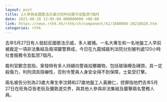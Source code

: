 ```yaml
---
layout: post
title: 2人參與反國歌法示威分別判社服令及監禁7個月
date: 2021-08-28 13:05:04.000000000 +08:00
link: https://news.rthk.hk/rthk/ch/component/k2/1608004-20210828.htm
categories: rthk
---
```


去年5月27日有人發起反國歌法示威，多人被捕。一名大專生和一名地盤工人早前被裁定一項非法集結及兩項襲警罪成，今日在九龍城裁判法院分別被判處120小時社會服務令及監禁7個月。

裁判官鄭念慈指，案發時有多人持續向警員投擲雜物，包括玻璃樽及磚頭，具一定殺傷力，判刑須具阻嚇性，否則令警員人身安全得不到保障，士氣受打擊。

兩名被告分別為23歲大專生李汶錡和27歲地盤工人黃勝仁，控罪指他們去年5月27日在旺角亞皆老街及彌敦道交界，與其他人參與非法集結及襲擊兩名警務人員。
